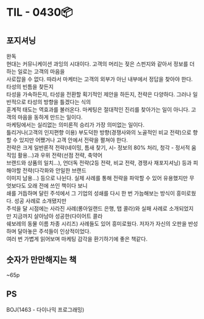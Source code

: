 # TIL - 0430📦

## 포지셔닝
완독<br>
현대는 커뮤니케이션 과잉의 시대이다. 고객의 머리는 젖은 스펀지와 같아서 정보를 더하는 일로는 고객의 마음을<br>
사로잡을 수 없다. 따라서 마케터는 고객의 외부가 아닌 내부에서 정답을 찾아야 한다. 타성의 빈틈을 찾든지<br>
타성을 가속하든지, 타성을 전환할 획기적인 제안을 하든지, 전략은 다양하다. 그러나 일반적으로 타성의 방향을 틀겠다는 식의<br>
훈계적 태도는 역효과를 불러온다. 마케팅은 절대적인 진리를 찾아가는 일이 아니다. 고객의 마음을 동하게 만드는 일이다. <br>
마케팅에서는 실리없는 의미론적 승리가 가장 의미없는 일이다. <br>
틀리거나(고객의 인지편향 이용) 부도덕한 방향(경쟁사와의 노골적인 비교 전략)으로 향할 수 있지만 어쨌거나 고객 안에서 전략을 펼쳐야 한다.<br>
전략은 크게 일반론적 전략(네이밍, 틈새 찾기, 시- 정보의 80% 처리, 청각 - 정서적 움직임 활용...)과 우위 전략(선점 전략, 축약어<br>
브랜드와 상품의 일치...), 언더독 전략(2등 전략, 비교 전략, 경쟁사 재포지셔닝) 등과 피해야할 전략(다각화와 안일한 브랜드<br>
이미지 남용...) 등으로 나뉜다. 실제 사례를 통해 전략을 파악할 수 있어 유용했지만 무엇보다도 오래 전에 쓰인 책이다 보니<br>
쇄를 거듭하며 달린 주석에서 그 기업의 성쇄를 다시 한 번 가늠해보는 방식이 흥미로웠다. 성공 사례로 소개됐지만 <br>
주석을 달 시점에는 사라진 사례(롱아일랜드 은행, 탭 콜라)와 실패 사례로 소개되었지만 지금까지 살아남아 성공한(다이어트 콜라<br>
쉐보레의 동물 이름 차종 시리즈) 사례들도 있어 흥미로웠다. 저자가 자신의 오판을 반성하며 달아놓은 주석들이 인상적이었다.<br>
여러 번 가볍게 읽어보며 마케팅 감각을 환기하기에 좋은 책같다.<br>

## 숫자가 만만해지는 책
~65p

## PS
BOJ(1463 - 다이나믹 프로그래밍)
